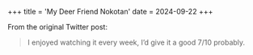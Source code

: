 +++
title = 'My Deer Friend Nokotan'
date = 2024-09-22
+++

<!--more-->

From the original Twitter post:

> I enjoyed watching it every week, I’d give it a good 7/10 probably.